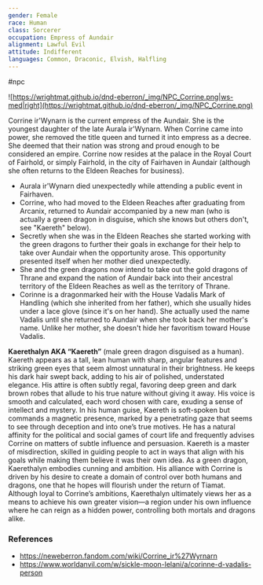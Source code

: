 ```yaml
---
gender: Female
race: Human
class: Sorcerer
occupation: Empress of Aundair
alignment: Lawful Evil
attitude: Indifferent
languages: Common, Draconic, Elvish, Halfling
---
```

 #npc 

![https://wrightmat.github.io/dnd-eberron/_img/NPC_Corrine.png|ws-med|right](https://wrightmat.github.io/dnd-eberron/_img/NPC_Corrine.png)

Corrine ir'Wynarn is the current empress of the Aundair. She is the youngest daughter of the late Aurala ir'Wynarn. When Corrine came into power, she removed the title queen and turned it into empress as a decree. She deemed that their nation was strong and proud enough to be considered an empire. Corrine now resides at the palace in the Royal Court of Fairhold, or simply Fairhold, in the city of Fairhaven in Aundair (although she often returns to the Eldeen Reaches for business).

* Aurala ir'Wynarn died unexpectedly while attending a public event in Fairhaven.
* Corrine, who had moved to the Eldeen Reaches after graduating from Arcanix, returned to Aundair accompanied by a new man (who is actually a green dragon in disguise, which she knows but others don't, see "Kaereth" below).
* Secretly when she was in the Eldeen Reaches she started working with the green dragons to further their goals in exchange for their help to take over Aundair when the opportunity arose. This opportunity presented itself when her mother died unexpectedly.
* She and the green dragons now intend to take out the gold dragons of Thrane and expand the nation of Aundair back into their ancestral territory of the Eldeen Reaches as well as the territory of Thrane.
* Corinne is a dragonmarked heir with the House Vadalis Mark of Handling (which she inherited from her father), which she usually hides under a lace glove (since it's on her hand). She actually used the name Vadalis until she returned to Aundair when she took back her mother's name. Unlike her mother, she doesn't hide her favoritism toward House Vadalis.

**Kaerethalyn AKA “Kaereth”** (male green dragon disguised as a human). Kaereth appears as a tall, lean human with sharp, angular features and striking green eyes that seem almost unnatural in their brightness. He keeps his dark hair swept back, adding to his air of polished, understated elegance. His attire is often subtly regal, favoring deep green and dark brown robes that allude to his true nature without giving it away. His voice is smooth and calculated, each word chosen with care, exuding a sense of intellect and mystery. In his human guise, Kaereth is soft-spoken but commands a magnetic presence, marked by a penetrating gaze that seems to see through deception and into one’s true motives. He has a natural affinity for the political and social games of court life and frequently advises Corrine on matters of subtle influence and persuasion. Kaereth is a master of misdirection, skilled in guiding people to act in ways that align with his goals while making them believe it was their own idea. As a green dragon, Kaerethalyn embodies cunning and ambition. His alliance with Corrine is driven by his desire to create a domain of control over both humans and dragons, one that he hopes will flourish under the return of Tiamat. Although loyal to Corrine’s ambitions, Kaerethalyn ultimately views her as a means to achieve his own greater vision—a region under his own influence where he can reign as a hidden power, controlling both mortals and dragons alike.

### References

* https://neweberron.fandom.com/wiki/Corrine_ir%27Wyrnarn
* https://www.worldanvil.com/w/sickle-moon-lelani/a/corinne-d-vadalis-person
